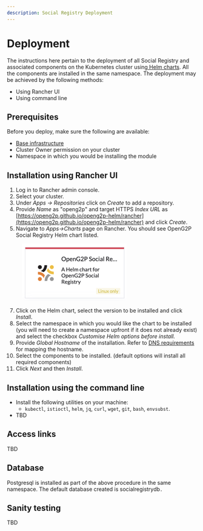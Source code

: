```yaml
---
description: Social Registry Deployment
---
```


# Deployment

The instructions here pertain to the deployment of all Social Registry and associated components on the Kubernetes cluster using[ Helm charts](../deployment/helm-charts.md).   All the components are installed in the same namespace. The deployment may be achieved by the following methods:

* Using Rancher UI&#x20;
* Using command line

## Prerequisites

Before you deploy, make sure the following are available:

* [Base infrastructure](../deployment/base-infrastructure/)
* Cluster Owner permission on your cluster
* Namespace in which you would be installing the module

## Installation using Rancher UI

1. Log in to Rancher admin console.
2. Select your cluster.
3. Under _Apps -> Repositories_ click on _Create_ to add a repository.
4. Provide _Name_ as "openg2p" and target HTTPS _Index URL_ as [https://openg2p.github.io/openg2p-helm/rancher](https://openg2p.github.io/openg2p-helm/rancher) and click _Create_.
5. &#x20;Navigate to _Apps->Charts_ page on Rancher. You should see OpenG2P Social Registry Helm chart listed.

<div align="left">

<figure><img src="../.gitbook/assets/sr-rancher-app.png" alt="" width="276"><figcaption></figcaption></figure>

</div>

7. Click on the Helm chart, select the version to be installed and click _Install_.
8. Select the namespace in which you would like the chart to be installed (you will need to create a namespace upfront if it does not already exist) and select the checkbox _Customise Helm options before install._
9. Provide _Global Hostname_ of the installation. Refer to [DNS requirements](../deployment/hardware-requirements.md#dns-requirements) for mapping the hostname.
10. Select the components to be installed. (default options will install all required components)&#x20;
11. Click _Next_ and then _Install_.  &#x20;

## Installation using the command line

* Install the following utilities on your machine:
  * `kubectl`, `istioctl`, `helm`, `jq`, `curl`, `wget`, `git`, `bash`, `envsubst`.
* TBD

## Access links

TBD

## Database

Postgresql is installed as part of the above procedure in the same namespace. The default database created is socialregistrydb`.`

## Sanity testing

TBD
